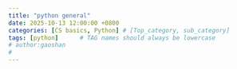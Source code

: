 ```yaml
---
title: "python general"
date: 2025-10-13 12:00:00 +0800
categories: [CS basics, Python] # [Top_category, sub_category]
tags: [python]      # TAG names should always be lowercase
# author:gaoshan
# 
---
```

